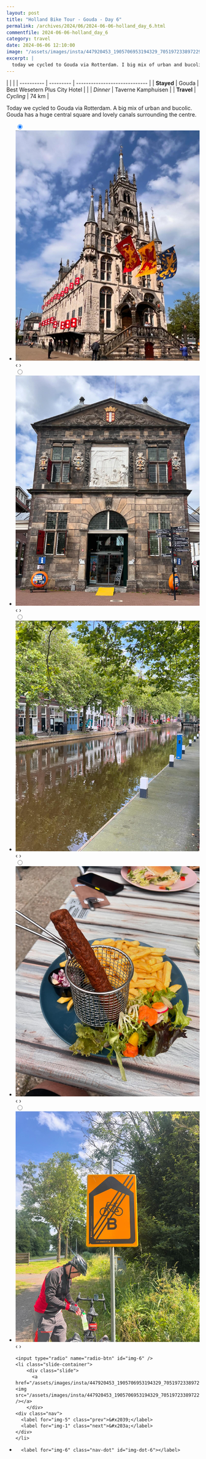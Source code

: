 ```yaml
---
layout: post
title: "Holland Bike Tour - Gouda - Day 6"
permalink: /archives/2024/06/2024-06-06-holland_day_6.html
commentfile: 2024-06-06-holland_day_6
category: travel
date: 2024-06-06 12:10:00
image: "/assets/images/insta/447920453_1905706953194329_7051972338972298537_n_18003449402552932.jpg"
excerpt: |
  today we cycled to Gouda via Rotterdam. I big mix of urban and bucolic. Gouda has a huge square and lovely canals surrounding the centre.
---
```


|            |           |
| ---------- | --------- | ----------------------------- |
| **Stayed** | Gouda     | Best Wesetern Plus City Hotel |
|            | _Dinner_  | Taverne Kamphuisen            |
| **Travel** | _Cycling_ | 74 km                         |

Today we cycled to Gouda via Rotterdam. A big mix of urban and bucolic. Gouda has a huge central square and lovely canals surrounding the centre.

<ul class="slides">
    <input type="radio" name="radio-btn" id="img-1" checked="checked" />
    <li class="slide-container">
        <div class="slide">
          <a href="/assets/images/insta/447893405_998139028639233_3170843450077678408_n_17872005624100280.jpg"><img src="/assets/images/insta/447893405_998139028639233_3170843450077678408_n_17872005624100280.jpg" /></a>
        </div>
    <div class="nav">
      <label for="img-6" class="prev">&#x2039;</label>
      <label for="img-2" class="next">&#x203a;</label>
    </div>
    </li>
        <input type="radio" name="radio-btn" id="img-2"  />
    <li class="slide-container">
        <div class="slide">
          <a href="/assets/images/insta/447905864_868710158365890_6182199839444923457_n_18437017546004450.jpg"><img src="/assets/images/insta/447905864_868710158365890_6182199839444923457_n_18437017546004450.jpg" /></a>
        </div>
    <div class="nav">
      <label for="img-1" class="prev">&#x2039;</label>
      <label for="img-3" class="next">&#x203a;</label>
    </div>
    </li>
        <input type="radio" name="radio-btn" id="img-3"  />
    <li class="slide-container">
        <div class="slide">
          <a href="/assets/images/insta/447886517_1201810710829274_8180759138328550388_n_18309059266157298.jpg"><img src="/assets/images/insta/447886517_1201810710829274_8180759138328550388_n_18309059266157298.jpg" /></a>
        </div>
    <div class="nav">
      <label for="img-2" class="prev">&#x2039;</label>
      <label for="img-4" class="next">&#x203a;</label>
    </div>
    </li>
        <input type="radio" name="radio-btn" id="img-4"  />
    <li class="slide-container">
        <div class="slide">
          <a href="/assets/images/insta/447886081_1542299296501220_2224202255376250164_n_18041158999887582.jpg"><img src="/assets/images/insta/447886081_1542299296501220_2224202255376250164_n_18041158999887582.jpg" /></a>
        </div>
    <div class="nav">
      <label for="img-3" class="prev">&#x2039;</label>
      <label for="img-5" class="next">&#x203a;</label>
    </div>
    </li>
        <input type="radio" name="radio-btn" id="img-5"  />
    <li class="slide-container">
        <div class="slide">
          <a href="/assets/images/insta/447883386_1198722541295568_2279160081073763830_n_18300168121088825.jpg"><img src="/assets/images/insta/447883386_1198722541295568_2279160081073763830_n_18300168121088825.jpg" /></a>
        </div>
    <div class="nav">
      <label for="img-4" class="prev">&#x2039;</label>
      <label for="img-6" class="next">&#x203a;</label>
    </div>
    </li>
    
    <input type="radio" name="radio-btn" id="img-6" />
    <li class="slide-container">
        <div class="slide">
          <a href="/assets/images/insta/447920453_1905706953194329_7051972338972298537_n_18003449402552932.jpg"><img src="/assets/images/insta/447920453_1905706953194329_7051972338972298537_n_18003449402552932.jpg" /></a>
        </div>
    <div class="nav">
      <label for="img-5" class="prev">&#x2039;</label>
      <label for="img-1" class="next">&#x203a;</label>
    </div>
    </li>
			
<li class="nav-dots">
      <label for="img-1" class="nav-dot" id="img-dot-1"></label>
      <label for="img-2" class="nav-dot" id="img-dot-2"></label>
      <label for="img-3" class="nav-dot" id="img-dot-3"></label>
      <label for="img-4" class="nav-dot" id="img-dot-4"></label>
      <label for="img-5" class="nav-dot" id="img-dot-5"></label>

      <label for="img-6" class="nav-dot" id="img-dot-6"></label>

</li>
</ul>
